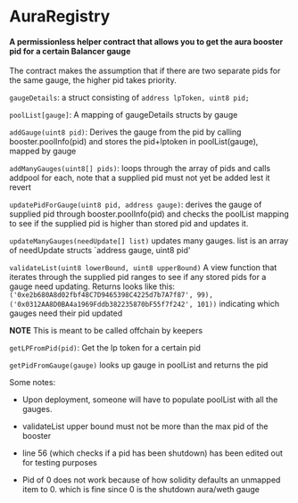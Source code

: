 # AuraRegistry
#### A permissionless helper contract that allows you to get the aura booster pid for a certain Balancer gauge

The contract makes the assumption that if there are two separate pids for the same gauge, the higher pid takes priority. 

`gaugeDetails`: a struct consisting of 
`address lpToken, uint8 pid;`

`poolList[gauge]`: A mapping of gaugeDetails structs by gauge

`addGauge(uint8 pid)`: Derives the gauge from the pid by calling booster.poolInfo(pid) and stores the pid+lptoken in poolList(gauge), mapped by gauge

`addManyGauges(uint8[] pids)`: loops through the array of pids and calls addpool for each, note that a supplied pid must not yet be added lest it revert

`updatePidForGauge(uint8 pid, address gauge)`: derives the gauge of supplied pid through booster.poolInfo(pid) and checks the poolList mapping to see if the supplied pid is higher than stored pid and updates it.  

`updateManyGauges(needUpdate[] list)` updates many gauges.  list is an array of needUpdate structs `address gauge, uint8 pid'

`validateList(uint8 lowerBound, uint8 upperBound)` A view function that iterates through the supplied pid ranges to see if any stored pids for a gauge need updating. Returns looks like this:
`('0xe2b680A8d02fbf48C7D9465398C4225d7b7A7f87', 99), ('0x0312AA8D0BA4a1969Fddb382235870bF55f7f242', 101))` indicating which gauges need their pid updated

**NOTE** This is meant to be called offchain by keepers 

`getLPFromPid(pid)`: Get the lp token for a certain pid

`getPidFromGauge(gauge)` looks up gauge in poolList and returns the pid

Some notes:
* Upon deployment, someone will have to populate poolList with all the gauges.  

* validateList upper bound must not be more than the max pid of the booster

* line 56 (which checks if a pid has been shutdown) has been edited out for testing purposes

* Pid of 0 does not work because of how solidity defaults an unmapped item to 0.  which is fine since 0 is the shutdown aura/weth gauge